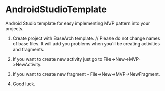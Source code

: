 # AndroidStudioTemplate
Android Studio template for easy implementing MVP pattern into your projects.

1. Create project with BaseArch template. // Please do not change names of base files. It will add you problems when you'll be creating activities and fragments.

2. If you want to create new activity just go to File->New->MVP->NewActivity.

3. If you want to create new fragment - File->New->MVP->NewFragment.

4. Good luck.
